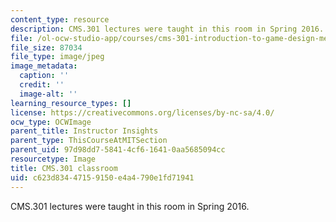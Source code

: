 ```yaml
---
content_type: resource
description: CMS.301 lectures were taught in this room in Spring 2016.
file: /ol-ocw-studio-app/courses/cms-301-introduction-to-game-design-methods-spring-2016/c623d83447159150e4a4790e1fd71941_35-310%282%29.jpg
file_size: 87034
file_type: image/jpeg
image_metadata:
  caption: ''
  credit: ''
  image-alt: ''
learning_resource_types: []
license: https://creativecommons.org/licenses/by-nc-sa/4.0/
ocw_type: OCWImage
parent_title: Instructor Insights
parent_type: ThisCourseAtMITSection
parent_uid: 97d98dd7-5841-4cf6-1641-0aa5685094cc
resourcetype: Image
title: CMS.301 classroom
uid: c623d834-4715-9150-e4a4-790e1fd71941
---
```

CMS.301 lectures were taught in this room in Spring 2016.